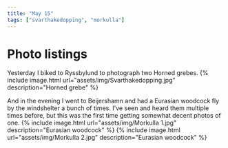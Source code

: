 ```yaml
---
title: "May 15"
tags: ["svarthakedopping", "morkulla"]
---
```

# Photo listings
Yesterday I biked to Ryssbylund to photograph two Horned grebes.
{% include image.html url="assets/img/Svarthakedopping.jpg" description="Horned grebe" %}

And in the evening I went to Beijershamn and had a Eurasian woodcock fly by the
windshelter a bunch of times. I've seen and heard them multiple times before,
but this was the first time getting somewhat decent photos of one.
{% include image.html url="assets/img/Morkulla 1.jpg" description="Eurasian woodcock" %}
{% include image.html url="assets/img/Morkulla 2.jpg" description="Eurasian woodcock" %}
